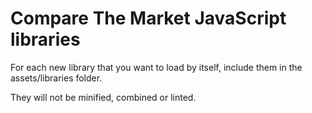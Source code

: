 # Compare The Market JavaScript libraries

For each new library that you want to load by itself, include them in the assets/libraries folder.

They will not be minified, combined or linted.